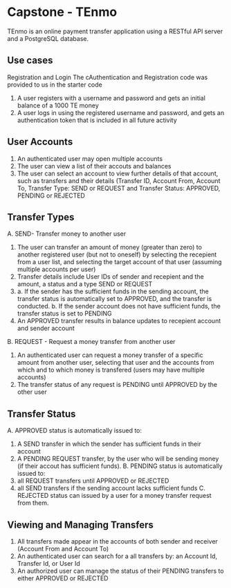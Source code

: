 # Capstone - TEnmo

TEnmo is an online payment transfer application using a RESTful API server and a PostgreSQL database.

## Use cases

Registration and Login 
The cAuthentication and Registration code was provided to us in the starter code
1. A user registers with a username and password and gets an initial balance of a 1000 TE money
2. A user logs in using the registered username and password, and gets an authentication token that is included in all future activity

## User Accounts
1. An authenticated user may open multiple accounts 
2. The user can view a list of their accouts and balances
3. The user can select an account to view further details of that account, such as transfers and their details (Transfer ID, Account From, 
   Account To, Transfer Type: SEND or REQUEST and Transfer Status: APPROVED, PENDING or REJECTED 

## Transfer Types
A. SEND- Transfer money to another user
1. The user can transfer an amount of money (greater than zero) to another registered user (but not to oneself) by selecting the recepient 
   from a user list, and selecting the target account of that user (assuming multiple accounts per user)
2. Transfer details include User IDs of sender and recepient and the amount, a status and a type SEND or REQUEST
3.  a. If the sender has the sufficient funds in the sending account, the transfer status is automatically set to APPROVED, and the transfer 
       is conducted.
    b. If the sender account does not have sufficient funds, the transfer status is set to PENDING
4. An APPROVED transfer results in balance updates to recepient account and sender account

B. REQUEST - Request a money transfer from another user
1. An authenticated user can request a money transfer of a specific amount from another user, selecting that user and the accounts from 
   which and to which money is transfered (users may have multiple accounts) 
2. The transfer status of any request is PENDING until APPROVED by the other user

## Transfer Status
A. APPROVED status is automatically issued to:
   1. A SEND transfer in which the sender has sufficient funds in their account
   2. A PENDING REQUEST transfer, by the user who will be sending money (if their accout has sufficient funds).
B. PENDING status is automatically issued to:
   1. all REQUEST transfers until APPROVED or REJECTED
   2. all SEND transfers if the sending account lacks sufficient funds
C. REJECTED status can issued by a user for a money transfer request from them.

## Viewing and Managing Transfers
1. All transfers made appear in the accounts of both sender and receiver (Account From and Account To)
2. An authenticated user can search for a all transfers by: an Account Id, Transfer Id, or User Id
3. An authorized user can manage the status of their PENDING transfers to either APPROVED or REJECTED
